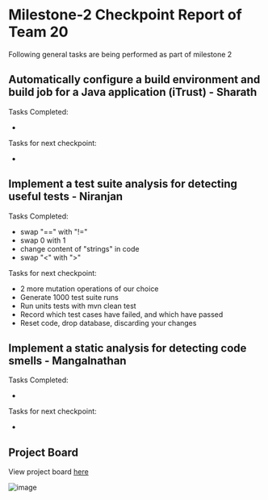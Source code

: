 # Milestone-2 Checkpoint Report of Team 20

Following general tasks are being performed as part of milestone 2

## Automatically configure a build environment and build job for a Java application (iTrust) - Sharath

Tasks Completed:

- 

Tasks for next checkpoint:

- 

## Implement a test suite analysis for detecting useful tests - Niranjan

Tasks Completed:

- swap "==" with "!="
- swap 0 with 1
- change content of "strings" in code
- swap "<" with ">"

Tasks for next checkpoint:

- 2 more mutation operations of our choice
- Generate 1000 test suite runs
- Run units tests with mvn clean test
- Record which test cases have failed, and which have passed
- Reset code, drop database, discarding your changes


## Implement a static analysis for detecting code smells - Mangalnathan

Tasks Completed:

- 

Tasks for next checkpoint:

- 


## Project Board

View project board [here](https://github.ncsu.edu/cscdevops-spring2021/DEVOPS-20/projects/1)

![image](https://media.github.ncsu.edu/user/16849/files/ea9f1180-90ac-11eb-9e3a-ebca5e815ea6)
